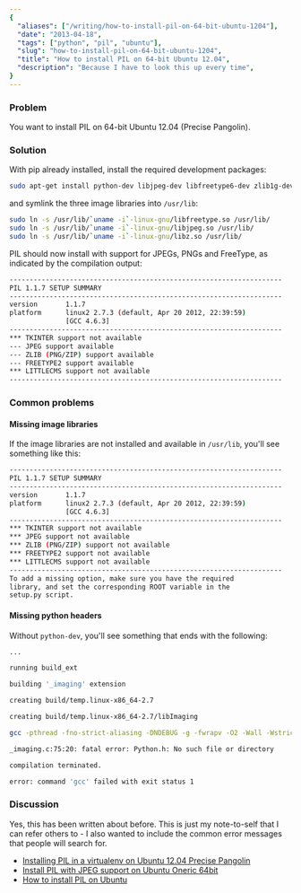 ```yaml
---
{
  "aliases": ["/writing/how-to-install-pil-on-64-bit-ubuntu-1204"],
  "date": "2013-04-18",
  "tags": ["python", "pil", "ubuntu"],
  "slug": "how-to-install-pil-on-64-bit-ubuntu-1204",
  "title": "How to install PIL on 64-bit Ubuntu 12.04",
  "description": "Because I have to look this up every time",
}
---
```


### Problem

You want to install PIL on 64-bit Ubuntu 12.04 (Precise Pangolin).

### Solution

With pip already installed, install the required development packages:

```bash
sudo apt-get install python-dev libjpeg-dev libfreetype6-dev zlib1g-dev
```

and symlink the three image libraries into `/usr/lib`:

```bash
sudo ln -s /usr/lib/`uname -i`-linux-gnu/libfreetype.so /usr/lib/
sudo ln -s /usr/lib/`uname -i`-linux-gnu/libjpeg.so /usr/lib/
sudo ln -s /usr/lib/`uname -i`-linux-gnu/libz.so /usr/lib/
```

PIL should now install with support for JPEGs, PNGs and FreeType, as indicated
by the compilation output:

```bash
--------------------------------------------------------------------
PIL 1.1.7 SETUP SUMMARY
--------------------------------------------------------------------
version       1.1.7
platform      linux2 2.7.3 (default, Apr 20 2012, 22:39:59)
              [GCC 4.6.3]
--------------------------------------------------------------------
*** TKINTER support not available
--- JPEG support available
--- ZLIB (PNG/ZIP) support available
--- FREETYPE2 support available
*** LITTLECMS support not available
--------------------------------------------------------------------
```

### Common problems

#### Missing image libraries

If the image libraries are not installed and available in `/usr/lib`, you'll see
something like this:

```bash
--------------------------------------------------------------------
PIL 1.1.7 SETUP SUMMARY
--------------------------------------------------------------------
version       1.1.7
platform      linux2 2.7.3 (default, Apr 20 2012, 22:39:59)
              [GCC 4.6.3]
--------------------------------------------------------------------
*** TKINTER support not available
*** JPEG support not available
*** ZLIB (PNG/ZIP) support not available
*** FREETYPE2 support not available
*** LITTLECMS support not available
--------------------------------------------------------------------
To add a missing option, make sure you have the required
library, and set the corresponding ROOT variable in the
setup.py script.
```

#### Missing python headers

Without `python-dev`, you'll see something that ends with the following:

```bash
...

running build_ext

building '_imaging' extension

creating build/temp.linux-x86_64-2.7

creating build/temp.linux-x86_64-2.7/libImaging

gcc -pthread -fno-strict-aliasing -DNDEBUG -g -fwrapv -O2 -Wall -Wstrict-prototypes -fPIC -IlibImaging -I/usr/include -I/usr/local/include -I/usr/include/python2.7 -c _imaging.c -o build/temp.linux-x86_64-2.7/_imaging.o

_imaging.c:75:20: fatal error: Python.h: No such file or directory

compilation terminated.

error: command 'gcc' failed with exit status 1
```

### Discussion

Yes, this has been written about before. This is just my note-to-self that I can
refer others to - I also wanted to include the common error messages that people
will search for.

- [Installing PIL in a virtualenv on Ubuntu 12.04 Precise Pangolin](http://www.sandersnewmedia.com/why/2012/04/16/installing-pil-virtualenv-ubuntu-1204-precise-pangolin/)
- [Install PIL with JPEG support on Ubuntu Oneric 64bit](http://jj.isgeek.net/2011/09/install-pil-with-jpeg-support-on-ubuntu-oneiric-64bits/)
- [How to install PIL on Ubuntu](http://www.saltycrane.com/blog/2010/10/how-install-pil-ubuntu/)

